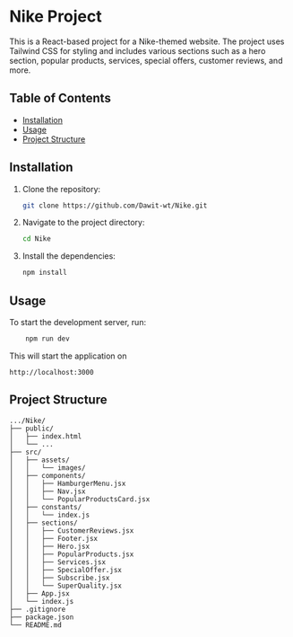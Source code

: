 # Nike Project

This is a React-based project for a Nike-themed website. The project uses Tailwind CSS for styling and includes various
sections such as a hero section, popular products, services, special offers, customer reviews, and more.

## Table of Contents

- [Installation](#installation)
- [Usage](#usage)
- [Project Structure](#project-structure)

## Installation

1. Clone the repository:
    ```sh
    git clone https://github.com/Dawit-wt/Nike.git
    ```
2. Navigate to the project directory:
    ```sh
    cd Nike
    ```
3. Install the dependencies:
    ```sh
    npm install
    ```

## Usage

To start the development server, run:

```sh
    npm run dev
```

This will start the application on

```
http://localhost:3000
```

## Project Structure

```
.../Nike/
├── public/
│   ├── index.html
│   └── ...
├── src/
│   ├── assets/
│   │   └── images/
│   ├── components/
│   │   ├── HamburgerMenu.jsx
│   │   ├── Nav.jsx
│   │   └── PopularProductsCard.jsx
│   ├── constants/
│   │   └── index.js
│   ├── sections/
│   │   ├── CustomerReviews.jsx
│   │   ├── Footer.jsx
│   │   ├── Hero.jsx
│   │   ├── PopularProducts.jsx
│   │   ├── Services.jsx
│   │   ├── SpecialOffer.jsx
│   │   ├── Subscribe.jsx
│   │   └── SuperQuality.jsx
│   ├── App.jsx
│   └── index.js
├── .gitignore
├── package.json
└── README.md
```

